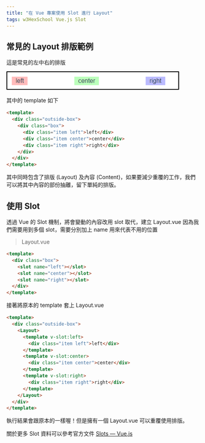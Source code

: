 ```yaml
---
title: "在 Vue 專案使用 Slot 進行 Layout"
tags: w3HexSchool Vue.js Slot
---
```


## 常見的 Layout 排版範例

這是常見的左中右的排版

![](/assets/images/2020-02-15-use-slot-in-vue-layout/2020-02-15_11-43-27.png)

其中的 template 如下

```html
<template>
  <div class="outside-box">
    <div class="box">
      <div class="item left">left</div>
      <div class="item center">center</div>
      <div class="item right">right</div>
    </div>
  </div>
</template>
```

其中同時包含了排版 (Layout) 及內容 (Content)，如果要減少重覆的工作，我們可以將其中內容的部份抽離，留下單純的排版。

## 使用 Slot

透過 Vue 的 Slot 機制，將會變動的內容改用 slot 取代，建立 Layout.vue
因為我們需要用到多個 slot，需要分別加上 name 用來代表不用的位置

> Layout.vue

```html
<template>
  <div class="box">
    <slot name="left"></slot>
    <slot name="center"></slot>
    <slot name="right"></slot>
  </div>
</template>
```

接著將原本的 template 套上 Layout.vue

```html
<template>
  <div class="outside-box">
    <Layout>
      <template v-slot:left>
        <div class="item left">left</div>
      </template>
      <template v-slot:center>
        <div class="item center">center</div>
      </template>
      <template v-slot:right>
        <div class="item right">right</div>
      </template>
    </Layout>
  </div>
</template>
```

執行結果會跟原本的一樣喔！但是擁有一個 Layout.vue 可以重覆使用排版。

關於更多 Slot 資料可以參考官方文件 [Slots — Vue.js](https://vuejs.org/v2/guide/components-slots.html#Named-Slots-with-the-slot-Attribute)
